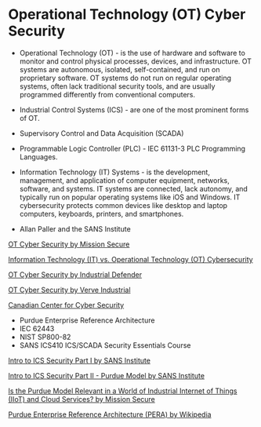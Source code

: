 # Operational Technology (OT) Cyber Security

- Operational Technology (OT) - is the use of hardware and software to monitor and control physical processes, devices, and infrastructure. OT systems are autonomous, isolated, self-contained, and run on proprietary software. OT systems do not run on regular operating systems, often lack traditional security tools, and are usually programmed differently from conventional computers.
- Industrial Control Systems (ICS) - are one of the most prominent forms of OT.
- Supervisory Control and Data Acquisition (SCADA)
- Programmable Logic Controller (PLC) - IEC 61131-3 PLC Programming Languages.
- Information Technology (IT) Systems - is the development, management, and application of computer equipment, networks, software, and systems. IT systems are connected, lack autonomy, and typically run on popular operating systems like iOS and Windows. IT cybersecurity protects common devices like desktop and laptop computers, keyboards, printers, and smartphones.

- Allan Paller and the SANS Institute
  
[OT Cyber Security by Mission Secure](https://www.missionsecure.com/ot-cybersecurity)

[Information Technology (IT) vs. Operational Technology (OT) Cybersecurity](https://www.fortinet.com/resources/cyberglossary/it-vs-ot-cybersecurity#:~:text=OT%20systems%20do%20not%20run,keyboards%2C%20printers%2C%20and%20smartphones.)

[OT Cyber Security by Industrial Defender](https://www.industrialdefender.com/blog/ot-cybersecurity-the-ultimate-guide)

[OT Cyber Security by Verve Industrial](https://verveindustrial.com/resources/blog/the-ultimate-guide-to-understanding-ot-security/)

[Canadian Center for Cyber Security](https://www.cyber.gc.ca/en/guidance/protect-your-operational-technology-itsap00051)

- Purdue Enterprise Reference Architecture 
- IEC 62443
- NIST SP800-82
- SANS ICS410 ICS/SCADA Security Essentials Course

[Intro to ICS Security Part I by SANS Institute](https://www.sans.org/blog/introduction-to-ics-security/)

[Intro to ICS Security Part II - Purdue Model by SANS Institute](https://www.sans.org/blog/introduction-to-ics-security-part-2/)

[Is the Purdue Model Relevant in a World of Industrial Internet of Things (IIoT) and Cloud Services? by Mission Secure](https://www.missionsecure.com/blog/purdue-model-relevance-in-industrial-internet-of-things-iiot-cloud)

[Purdue Enterprise Reference Architecture (PERA) by Wikipedia](https://en.wikipedia.org/wiki/Purdue_Enterprise_Reference_Architecture)

